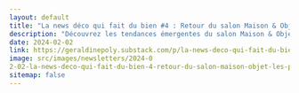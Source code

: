 ```yaml
---
layout: default
title: "La news déco qui fait du bien #4 : Retour du salon Maison & Objet, les pistes à retenir !"
description: "Découvrez les tendances émergentes du salon Maison & Objet à Paris avec moi. Du recyclage innovant, explosion de couleurs joyeuses et focus sur le bien-être dans l'aménagement intérieur. Explorez des créations durables comme des casques de vélo ou en coquilles d'huîtres et des cloisons issues de matériaux recyclés. Laissez-vous inspirer par des designs audacieux et colorés chez Tapichéri et &Klevering, reflétant une énergie positive. "
date: 2024-02-02
link: https://geraldinepoly.substack.com/p/la-news-deco-qui-fait-du-bien-4-retour
image: src/images/newsletters/2024-0
2-02-la-news-deco-qui-fait-du-bien-4-retour-du-salon-maison-objet-les-pistes-retenir-.jpg
sitemap: false
---
```


